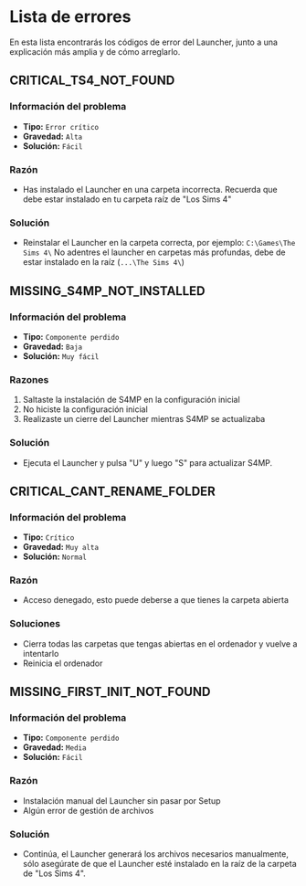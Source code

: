 # Lista de errores
En esta lista encontrarás los códigos de error del Launcher, junto a una explicación más amplia y de cómo arreglarlo.

## CRITICAL_TS4_NOT_FOUND

### Información del problema

 - **Tipo:** `Error crítico`
 - **Gravedad:** `Alta`
 - **Solución:** `Fácil`

### Razón

 - Has instalado el Launcher en una carpeta incorrecta. Recuerda que debe estar instalado en tu carpeta raíz de "Los Sims 4"

### Solución

- Reinstalar el Launcher en la carpeta correcta, por ejemplo: ``C:\Games\The Sims 4\`` No adentres el launcher en carpetas más profundas, debe de estar instalado en la raíz  (``...\The Sims 4\``)



## MISSING_S4MP_NOT_INSTALLED

### Información del problema

 - **Tipo:** `Componente perdido`
 - **Gravedad:** `Baja`
 - **Solución:** `Muy fácil`

### Razones

 1. Saltaste la instalación de S4MP en la configuración inicial
 2. No hiciste la configuración inicial
 3. Realizaste un cierre del Launcher mientras S4MP se actualizaba

### Solución

- Ejecuta el Launcher y pulsa "U" y luego "S" para actualizar S4MP.

## CRITICAL_CANT_RENAME_FOLDER

### Información del problema

 - **Tipo:** `Crítico`
 - **Gravedad:** `Muy alta`
 - **Solución:** `Normal`

### Razón

 - Acceso denegado, esto puede deberse a que tienes la carpeta abierta

### Soluciones

- Cierra todas las carpetas que tengas abiertas en el ordenador y vuelve a intentarlo
- Reinicia el ordenador

## MISSING_FIRST_INIT_NOT_FOUND

### Información del problema

 - **Tipo:** `Componente perdido`
 - **Gravedad:** `Media`
 - **Solución:** `Fácil`

### Razón

 - Instalación manual del Launcher sin pasar por Setup
 - Algún error de gestión de archivos

### Solución

- Continúa, el Launcher generará los archivos necesarios manualmente, sólo asegúrate de que el Launcher esté instalado en la raíz de la carpeta de "Los Sims 4".
